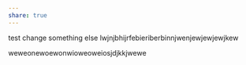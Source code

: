 ```yaml
---
share: true
---
```

test
change something  else lwjnjbhijrfebieriberbinnjwenjewjewjewjkew

weweonewoewonwioweoweiosjdjkkjwewe
